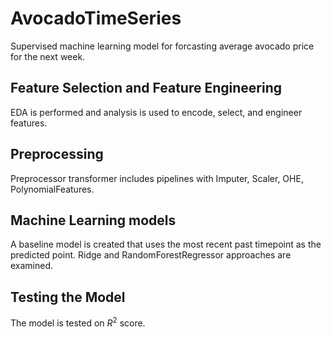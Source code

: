 # AvocadoTimeSeries

Supervised machine learning model for forcasting average avocado price for the next week.

## Feature Selection and Feature Engineering

EDA is performed and analysis is used to encode, select, and engineer features. 

## Preprocessing
Preprocessor transformer includes pipelines with Imputer, Scaler, OHE, PolynomialFeatures.

## Machine Learning models
A baseline model is created that uses the most recent past timepoint as the predicted point. 
Ridge and RandomForestRegressor approaches are examined.

## Testing the Model
The model is tested on $R^2$ score. 
